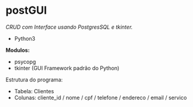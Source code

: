 # postGUI
*CRUD com Interface usando PostgresSQL e tkinter.*

- Python3

**Modulos:**
 - psycopg
 - tkinter (GUI Framework padrão do Python)

Estrutura do programa: 
- Tabela: Clientes
- Colunas: cliente_id / nome / cpf / telefone / endereco / email / servico 
